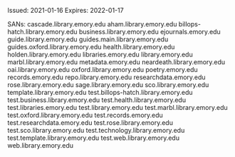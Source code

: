 Issued: 2021-01-16
Expires: 2022-01-17

SANs:
  cascade.library.emory.edu
  aham.library.emory.edu
  billops-hatch.library.emory.edu
  business.library.emory.edu
  ejournals.emory.edu
  guide.library.emory.edu
  guides.main.library.emory.edu
  guides.oxford.library.emory.edu
  health.library.emory.edu
  holden.library.emory.edu
  libraries.emory.edu
  library.emory.edu
  marbl.library.emory.edu
  metadata.emory.edu
  neardeath.library.emory.edu
  oai.library.emory.edu
  oxford.library.emory.edu
  poetry.emory.edu
  records.emory.edu
  repo.library.emory.edu
  researchdata.emory.edu
  rose.library.emory.edu
  sage.library.emory.edu
  sco.library.emory.edu
  template.library.emory.edu
  test.billops-hatch.library.emory.edu
  test.business.library.emory.edu
  test.health.library.emory.edu
  test.libraries.emory.edu
  test.library.emory.edu
  test.marbl.library.emory.edu
  test.oxford.library.emory.edu
  test.records.emory.edu
  test.researchdata.emory.edu
  test.rose.library.emory.edu
  test.sco.library.emory.edu
  test.technology.library.emory.edu
  test.template.library.emory.edu
  test.web.library.emory.edu
  web.library.emory.edu
